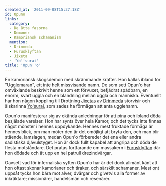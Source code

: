 ```yaml
---
created_at: '2011-09-08T15:37:18Z'
id: Opuno
links:
  category:
  - De åtta fasorna
  - Demoner
  - Kamoriansk schamanism
  mention:
  - Drinmeda
  - Furusklyftan
  - Jixeta
  - 'Yo''surai'
title: 'Opun''o'
---
```


En kamoriansk skogsdemon med skrämmande krafter. Hon kallas ibland för "Ugglemaran", ett inte helt
missvisande namn. De som sett Opun'o har omväxlande beskrivit henne som ett förvuxet, befjädrat
spädbarn, en enorm, svart uggla och en blandning mellan uggla och människa. Eventuellt har hon någon
koppling till Drottning [Jixetas] av [Drinmeda] storvisir och älskarinna [Yo'surai], som sades ha
förmågan att anta ugglehamn.

Opun'o manifesterar sig av okända anledningar för att pina och ibland döda besjälade varelser. Hon
har synts över hela Kamor, och det tycks inte finnas något mönster i hennes uppdykande. Hennes mest
fruktade förmåga är hennes blick, om man möter den är det omöjligt att bryta den, och man blir
stående, lamslagen, medan Opun'o förbereder det ena eller andra sadistiska djävulstyget. Hon är dock
fullt kapabel att angripa och döda de flesta motståndare. Det pratas fortfarande om massakern i
[Furusklyftan] där hon dödade och åt upp en hel patrull drezindvärgar.

Oavsett vad för infernaliska syften Opun'o har är det dock allmänt känt att hon oftast skonar
kamorianer och tiraker, och särskilt schamaner. Mest ont uppsåt tycks hon bära mot alver, dvärgar
och givetvis alla former av inkräktare; missionärer, handelsmän och resenärer.

  [Jixetas]: Jixeta
  [Drinmeda]: Drinmeda
  [Yo'surai]: Yosurai
  [Furusklyftan]: Furusklyftan